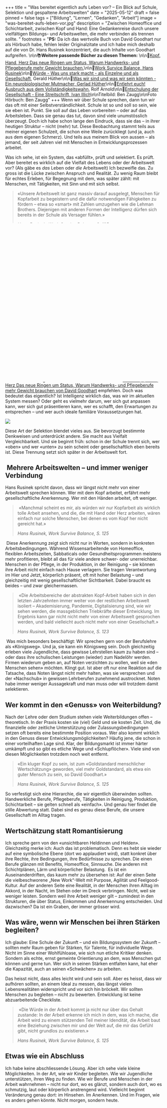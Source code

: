 +++
title = "Was bereitet eigentlich aufs Leben vor? – Ein Blick auf Schule, Selektion und gespaltene Arbeitswelten"
date = "2025-05-12"
draft = false
pinned = false
tags = ["Bildung", "Lernen", "Gedanken", "Arbeit"]
image = "was-bereitet-aufs-leben-vor.jpg"
description = "Zwischen Homeoffice und Schichtarbeit, zwischen Kopf und Hand: Eine Gedankenreise durch unsere vielfältigen Bildungs- und Arbeitswelten, die mehr verbinden als trennen sollte. "
footnotes = "**PS:** Da ich das wertvolle Buch von David Goodhart nur als Hörbuch habe, fehlen leider Originalzitate und ich habe mich deshalb auf die von Dr. Hans Rusinek konzentriert, die auch Inhalte von Goodhart aufgreifen. \n\n📚**Weitere passende Bücher zu diesen Themen:** \n\n📕[Kopf, Hand, Herz Das neue Ringen um Status, Warum Handwerks- und Pflegeberufe mehr Gewicht brauchen.](https://www.exlibris.ch/de/buecher-buch/e-books-deutsch/david-goodhart/kopf-hand-herz-das-neue-ringen-um-status/id/9783641258771/)\n\n📕[](https://www.exlibris.ch/de/buecher-buch/e-books-deutsch/david-goodhart/kopf-hand-herz-das-neue-ringen-um-status/id/9783641258771/)[Work Survice Balance, Hans Rusinek](https://www.exlibris.ch/de/buecher-buch/deutschsprachige-buecher/hans-rusinek/work-survive-balance/id/9783451399657/?srsltid=AfmBOoorlKgR7JgBGXkztYGHWb04Walc7uhOi5OYvPHAdL-23qSlfJne)\n\n📕[](https://www.exlibris.ch/de/buecher-buch/e-books-deutsch/david-goodhart/kopf-hand-herz-das-neue-ringen-um-status/id/9783641258771/)[Würde - Was uns stark macht - als Einzelne und als Gesellschaft](<https://www.exlibris.ch/de/buecher-buch/deutschsprachige-buecher/gerald-huether/wuerde/id/9783570553930/>), Gerald Hüther\n\n[](<https://www.exlibris.ch/de/buecher-buch/deutschsprachige-buecher/gerald-huether/wuerde/id/9783570553930/>)📕[Was wir sind und was wir sein könnten - Ein neurobiologischer Mutmacher, Gerlad Hüther](<https://www.exlibris.ch/de/buecher-buch/deutschsprachige-buecher/gerald-huether/was-wir-sind-und-was-wir-sein-koennten/id/9783596188505/>)\n\n📕[Entlehrt euch! Ausbruch aus dem Vollständigkeitswahn](<https://www.exlibris.ch/de/buecher-buch/deutschsprachige-buecher/rolf-arnold/entlehrt-euch/id/9783035504590/>), Rolf Arnold\n\n[](https://www.exlibris.ch/de/buecher-buch/deutschsprachige-buecher/ivan-illich/entschulung-der-gesellschaft/id/9783406709791/)📕[Entschulung der Gesellschaft - Eine Streitschrift, Ivan Illich](https://www.exlibris.ch/de/buecher-buch/deutschsprachige-buecher/ivan-illich/entschulung-der-gesellschaft/id/9783406709791/)\n\nTitelbild: Ben Zaugg\n\nFoto Hörbuch: Ben Zaugg"
+++
Wenn wir über Schule sprechen, dann tun wir das oft mit einer Selbstverständlichkeit. Schule ist so und soll so sein, wie sie eben ist. Punkt. Sie soll auf das Leben vorbereiten – oder auf das Arbeitsleben. Dass sie genau das tut, davon sind viele unumstösslich überzeugt. Doch ich habe schon lange den Eindruck, dass sie das – in ihrer heutigen Struktur – nicht (mehr) tut. Diese Beobachtung stammt teils aus meiner eigenen Schulzeit, die schon eine Weile zurückliegt (und ja, auch aus dem eigenen Schmerz). Und teils aus meinem Blick von aussen – als jemand, der seit Jahren viel mit Menschen in Entwicklungsprozessen arbeitet.

Was ich sehe, ist ein System, das «abfüllt», prüft und selektiert. Es prüft. Aber bereitet es wirklich auf die Vielfalt des Lebens oder der Arbeitswelt vor? (Als gäbe es *das* Leben oder *die* Arbeitswelt) Ich bezweifle das. Zu gross ist die Lücke zwischen Anspruch und Realität. Zu wenig Raum bleibt für echtes Erleben, für Begegnung mit dem, was später zählt: mit Menschen, mit Tätigkeiten, mit Sinn und mit sich selbst.

> «Unsere Arbeitswelt ist ganz massiv darauf ausgelegt, Menschen für Kopfarbeit zu begeistern und die dafür notwendigen Fähigkeiten zu fördern – etwa so «smart» mit Zahlen umzugehen wie die Lehman Brothers. Diejenigen mit anderen Formen der Intelligenz dürfen sich bereits in der Schule als Versager fühlen.» 
>
> *Hans Rusinek, Work Survive Balance, S. 125*

## **Der Übergang zur Berufsbildung – ein Lichtblick mit Schatten**

Gerade in der Schweiz haben wir ein Bildungssystem, das mit der Berufsbildung ein wertvolles Fundament bietet. Es ist grundsätzlich möglich, über verschiedene Wege – sei es eine Lehre oder ein Studium – seinen eigenen Platz zu finden. Doch auch hier stellen sich Fragen: Wie sollen junge Menschen herausfinden, was sie wollen, wenn sie einen grossen Teil ihrer Zeit in Schulzimmern verbringen? Wenn sie die Welt der Arbeit oft nur von aussen, aus der Ferne kennen – wenn sie Glück haben aus ein paar Schnuppertagen? Wenn ihnen oft (sorry!) Arbeitswelt- und Arbeitsmarktfremde Menschen sagen, was sie später «werden» können und was nicht. 

Die Berufsbildung beginnt also bereits mit einem grossen Fragezeichen. Denn viele Jugendliche wissen schlicht nicht, was sie interessiert – nicht, weil sie desinteressiert wären, sondern weil ihnen der Kontakt zur «realen» Welt fehlt. Und gleichzeitig beginnt genau hier eine Selektion, die Folgen hat.

## **Selektion nach System – aber wonach eigentlich?**

Die Schule selektiert. Sie tut es über Noten, über Prüfungen, über scheinbare «Intelligenz» An dieser Stelle möchte ich das [Buch Kopf, Hand, Herz Das neue Ringen um Status, Warum Handwerks- und Pflegeberufe mehr Gewicht brauchen von David Goodhart](https://www.exlibris.ch/de/buecher-buch/e-books-deutsch/david-goodhart/kopf-hand-herz-das-neue-ringen-um-status/id/9783641258771/) empfehlen. Doch was bedeutet das eigentlich? Ist Intelligenz wirklich das, was wir im aktuellen System messen? Oder geht es vielmehr darum, wer sich gut anpassen kann, wer sich gut präsentieren kann, wer es schafft, den Erwartungen zu entsprechen – und wer auch ideale familiäre Voraussetzungen hat. 

![](david-goodhart.jpg)

Diese Art der Selektion blendet vieles aus. Sie bevorzugt bestimmte Denkweisen und unterdrückt andere. Sie macht aus Vielfalt Vergleichbarkeit. Und sie beginnt früh: schon in der Schule trennt sich, wer «oben» und wer «unten» zu sein scheint oder gesellschaftlich eben bereits ist. Diese Trennung setzt sich später in der Arbeitswelt fort.

##  **Mehrere Arbeitswelten – und immer weniger Verbindung**

Hans Rusinek spricht davon, dass wir längst nicht mehr von einer Arbeitswelt sprechen können. Wer mit dem Kopf arbeitet, erfährt mehr gesellschaftliche Anerkennung. Wer mit den Händen arbeitet, oft weniger. 

>  «Manchmal scheint es mir, als würden wir nur Kopfarbeit als wirklich tolle Arbeit ansehen, und die, die mit Hand oder Herz arbeiten, wären einfach nur solche Menschen, bei denen es vom Kopf her nicht gereicht hat.» 
>
> *Hans Rusinek, Work Survive Balance, S. 125*

 Diese Anerkennung zeigt sich nicht nur in Worten, sondern in konkreten Arbeitsbedingungen. Während Wissensarbeitende von Homeoffice, flexiblen Arbeitszeiten, Sabbaticals oder Gesundheitsprogrammen meistens mehr profitieren, bleibt all das für viele andere schwer- oder unerreichbar. Menschen in der Pflege, in der Produktion, in der Reinigung – sie können ihre Arbeit nicht einfach nach Hause verlagern. Sie tragen Verantwortung im Hier und Jetzt, körperlich präsent, oft mit hoher Belastung – und gleichzeitig mit wenig gesellschaftlicher Sichtbarkeit. Dabei braucht es beides – und zwar gleichermassen.

>  «Die Arbeitsbereiche der abstrakten Kopf-Arbeit haben sich in den letzten Jahrzehnten immer weiter von der restlichen Arbeitswelt isoliert – Akademisierung, Pandemie, Digitalisierung sind, wie wir sehen werden, die massgeblichen Triebkräfte dieser Entwicklung. Im Ergebnis kann gar nicht nicht mehr von einer Arbeitswelt gesprochen werden, und bald vielleicht auch nicht mehr von einer Gesellschaft.» 
>
> *Hans Rusinek, Work Survive Balance, S. 123*

 Was mich besonders beschäftigt: Wir sprechen gern von der Berufslehre als «Königsweg». Und ja, sie kann ein Königsweg sein. Doch gleichzeitig erleben viele Jugendliche, dass gewisse Lehrstellen kaum zu haben sind – oder dass ihre schulischen Leistungen (wieder) zum Nadelöhr werden. Firmen wiederum geben an, auf Noten verzichten zu wollen, weil sie «den Menschen sehen» möchten. Klingt gut. Ist aber oft nur eine Reaktion auf die Tatsache, dass Noten längst nicht mehr halten, was sie versprechen und der «Nachschub» in gewissen Lehrberufen zunehmend austrocknet. Noten habe immer weniger Aussagekraft und man muss oder will trotzdem damit selektieren. 

## **Wer kommt in den «Genuss» von Weiterbildung?**

Nach der Lehre oder dem Studium stehen viele Weiterbildungen offen – theoretisch. In der Praxis kosten sie (viel) Geld und sie kosten Zeit. Und, die finanzielle oder zeitliche Unterstützung oder Zulassungsbedingungen setzen oft bereits eine bestimmte Position voraus. Wer also kommt wirklich in den Genuss dieser Entwicklungsmöglichkeiten? Häufig jene, die schon in einer vorteilhaften Lage sind. Klar, der Bildungsmarkt ist immer härter umkämpft und so gibt es etliche Wege und «Schlupflöcher». Viele sind von diesen Möglichkeiten trotzdem noch weit entfernt. 

> «Ein kluger Kopf zu sein, ist zum «Goldstandard menschlicher Wertschätzung» geworden, viel mehr Goldstandard, als etwa ein guter Mensch zu sein, so David Goodhart.» 
>
> *Hans Rusinek, Work Survive Balance, S. 125*

So verfestigt sich eine Hierarchie, die wir eigentlich überwinden sollten. Handwerkliche Berufe, Pflegeberufe, Tätigkeiten in Reinigung, Produktion, Schichtarbeit – sie gelten schnell als «einfach». Und genau hier findet die stille Abwertung statt. Dabei sind es genau diese Berufe, die unsere Gesellschaft im Alltag tragen.

## **Wertschätzung statt Romantisierung**

Ich spreche gern von den «unsichtbaren Heldinnen und Helden». Gleichzeitig merke ich: Auch das ist problematisch. Denn es hebt sie wieder auf eine symbolische Ebene (dort wo applaudiert wird), statt konkret über ihre Rechte, ihre Bedingungen, ihre Bedürfnisse zu sprechen. Die einen Berufe glänzen mit Benefits, Homeoffice, Sinnsuche. Die anderen mit Schichtplänen, Lärm und körperlicher Belastung.  Es ist ein Auseinanderdriften, das kaum mehr zu übersehen ist: Auf der einen Seite die vielbeschworene „New Work“-Welt mit Purpose, Agilität und Feelgood-Kultur. Auf der anderen Seite eine Realität, in der Menschen ihren Alltag im Akkord, in der Nacht, im Stehen oder im Dreck verbringen. Nicht, weil sie weniger leisten. Sondern weil ihre Arbeit weniger gilt – zumindest in den Strukturen, die über Status, Einkommen und Anerkennung entscheiden. Und dazwischen? Da ist ein Graben, der immer grösser wird.

## **Was wäre, wenn wir Menschen bei ihren Stärken begleiten?**

Ich glaube: Eine Schule der Zukunft – und ein Bildungssystem der Zukunft – sollten mehr Raum geben für Stärken, für Talente, für individuelle Wege. Nicht im Sinne einer Wohlfühloase, wie sich nun etliche Kritiker denken. Sondern als echte, ernst gemeinte Orientierung an dem, was Menschen gut können und gerne tun. Wer sich in seinen Stärken entfalten kann, hat eher die Kapazität, auch an seinen «Schwächen» zu arbeiten. 

Das heisst nicht, dass alles leicht wird und sein soll. Aber es heisst, dass wir aufhören sollten, an einem Ideal zu messen, das längst vielen Lebensrealitäten widerspricht und vor sich hin bröckelt. Wir sollten Menschen zu begleiten – nicht zu bewerten. Entwicklung ist keine abzuarbeitende Checkliste.

>  «Die Würde in der Arbeit kommt ja nicht nur über das Gehalt zustande: In der Arbeit erkenne ich mich in dem, was ich mache, die Arbeit wird zu einem stützenden Teil meiner Idendität, die Arbeit baut eine Beziehung zwischen mir und der Welt auf, die mir das Gefühl gibt, nicht grundlos zu existieren.» 
>
> *Hans Rusinek, Work Survive Balance, S. 125*

## **Etwas wie ein Abschluss**

Ich habe keine abschliessende Lösung. Aber ich sehe viele kleine Möglichkeiten. In der Art, wie wir Kinder begleiten. Wie wir Jugendliche unterstützen, ihren Weg zu finden. Wie wir Berufe und Menschen in der Arbeit wahrnehmen – nicht nur dort, wo es glänzt, sondern auch dort, wo es schmutzig, laut oder körperlich anstrengend wird. Vielleicht beginnt Veränderung genau dort: im Hinsehen. Im Anerkennen. Und im Fragen, wie es anders gehen könnte. Nicht morgen, sondern heute.